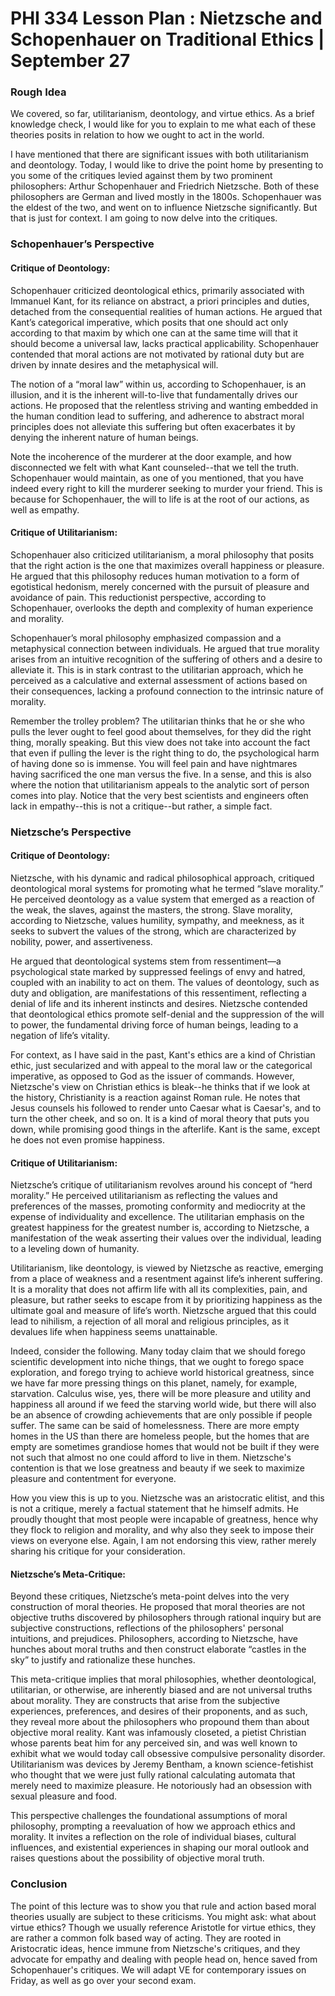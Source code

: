# PHI 334 Lesson Plan : Nietzsche and Schopenhauer on Traditional Ethics | September 27
### Rough Idea
We covered, so far, utilitarianism, deontology, and virtue ethics. As a brief knowledge check, I would like for you to explain to me what each of these theories posits in relation to how we ought to act in the world. 

I have mentioned that there are significant issues with both utilitarianism and deontology. Today, I would like to drive the point home by presenting to you some of the critiques levied against them by two prominent philosophers: Arthur Schopenhauer and Friedrich Nietzsche. Both of these philosophers are German and lived mostly in the 1800s. Schopenhauer was the eldest of the two, and went on to influence Nietzsche significantly. But that is just for context. I am going to now delve into the critiques.

### Schopenhauer’s Perspective

#### Critique of Deontology:
Schopenhauer criticized deontological ethics, primarily associated with Immanuel Kant, for its reliance on abstract, a priori principles and duties, detached from the consequential realities of human actions. He argued that Kant’s categorical imperative, which posits that one should act only according to that maxim by which one can at the same time will that it should become a universal law, lacks practical applicability. Schopenhauer contended that moral actions are not motivated by rational duty but are driven by innate desires and the metaphysical will.

The notion of a “moral law” within us, according to Schopenhauer, is an illusion, and it is the inherent will-to-live that fundamentally drives our actions. He proposed that the relentless striving and wanting embedded in the human condition lead to suffering, and adherence to abstract moral principles does not alleviate this suffering but often exacerbates it by denying the inherent nature of human beings.

Note the incoherence of the murderer at the door example, and how disconnected we felt with what Kant counseled--that we tell the truth. Schopenhauer would maintain, as one of you mentioned, that you have indeed every right to kill the murderer seeking to murder your friend. This is because for Schopenhauer, the will to life is at the root of our actions, as well as empathy.

#### Critique of Utilitarianism:
Schopenhauer also criticized utilitarianism, a moral philosophy that posits that the right action is the one that maximizes overall happiness or pleasure. He argued that this philosophy reduces human motivation to a form of egotistical hedonism, merely concerned with the pursuit of pleasure and avoidance of pain. This reductionist perspective, according to Schopenhauer, overlooks the depth and complexity of human experience and morality.

Schopenhauer’s moral philosophy emphasized compassion and a metaphysical connection between individuals. He argued that true morality arises from an intuitive recognition of the suffering of others and a desire to alleviate it. This is in stark contrast to the utilitarian approach, which he perceived as a calculative and external assessment of actions based on their consequences, lacking a profound connection to the intrinsic nature of morality.

Remember the trolley problem? The utilitarian thinks that he or she who pulls the lever ought to feel good about themselves, for they did the right thing, morally speaking. But this view does not take into account the fact that even if pulling the lever is the right thing to do, the psychological harm of having done so is immense. You will feel pain and have nightmares having sacrificed the one man versus the five. In a sense, and this is also where the notion that utilitarianism appeals to the analytic sort of person comes into play. Notice that the very best scientists and engineers often lack in empathy--this is not a critique--but rather, a simple fact. 

### Nietzsche’s Perspective

#### Critique of Deontology:
Nietzsche, with his dynamic and radical philosophical approach, critiqued deontological moral systems for promoting what he termed “slave morality.” He perceived deontology as a value system that emerged as a reaction of the weak, the slaves, against the masters, the strong. Slave morality, according to Nietzsche, values humility, sympathy, and meekness, as it seeks to subvert the values of the strong, which are characterized by nobility, power, and assertiveness.

He argued that deontological systems stem from ressentiment—a psychological state marked by suppressed feelings of envy and hatred, coupled with an inability to act on them. The values of deontology, such as duty and obligation, are manifestations of this ressentiment, reflecting a denial of life and its inherent instincts and desires. Nietzsche contended that deontological ethics promote self-denial and the suppression of the will to power, the fundamental driving force of human beings, leading to a negation of life’s vitality.

For context, as I have said in the past, Kant's ethics are a kind of Christian ethic, just secularized and with appeal to the moral law or the categorical imperative, as opposed to God as the issuer of commands. However, Nietzsche's view on Christian ethics is bleak--he thinks that if we look at the history, Christianity is a reaction against Roman rule. He notes that Jesus counsels his followed to render unto Caesar what is Caesar's, and to turn the other cheek, and so on. It is a kind of moral theory that puts you down, while promising good things in the afterlife. Kant is the same, except he does not even promise happiness. 

#### Critique of Utilitarianism:
Nietzsche’s critique of utilitarianism revolves around his concept of “herd morality.” He perceived utilitarianism as reflecting the values and preferences of the masses, promoting conformity and mediocrity at the expense of individuality and excellence. The utilitarian emphasis on the greatest happiness for the greatest number is, according to Nietzsche, a manifestation of the weak asserting their values over the individual, leading to a leveling down of humanity.

Utilitarianism, like deontology, is viewed by Nietzsche as reactive, emerging from a place of weakness and a resentment against life’s inherent suffering. It is a morality that does not affirm life with all its complexities, pain, and pleasure, but rather seeks to escape from it by prioritizing happiness as the ultimate goal and measure of life’s worth. Nietzsche argued that this could lead to nihilism, a rejection of all moral and religious principles, as it devalues life when happiness seems unattainable.

Indeed, consider the following. Many today claim that we should forego scientific development into niche things, that we ought to forego space exploration, and forego trying to achieve world historical greatness, since we have far more pressing things on this planet, namely, for example, starvation. Calculus wise, yes, there will be more pleasure and utility and happiness all around if we feed the starving world wide, but there will also be an absence of crowding achievements that are only possible if people suffer. The same can be said of homelessness. There are more empty homes in the US than there are homeless people, but the homes that are empty are sometimes grandiose homes that would not be built if they were not such that almost no one could afford to live in them. Nietzsche's contention is that we lose greatness and beauty if we seek to maximize pleasure and contentment for everyone. 

How you view this is up to you. Nietzsche was an aristocratic elitist, and this is not a critique, merely a factual statement that he himself admits. He proudly thought that most people were incapable of greatness, hence why they flock to religion and morality, and why also they seek to impose their views on everyone else. Again, I am not endorsing this view, rather merely sharing his critique for your consideration. 

#### Nietzsche’s Meta-Critique:
Beyond these critiques, Nietzsche’s meta-point delves into the very construction of moral theories. He proposed that moral theories are not objective truths discovered by philosophers through rational inquiry but are subjective constructions, reflections of the philosophers' personal intuitions, and prejudices. Philosophers, according to Nietzsche, have hunches about moral truths and then construct elaborate “castles in the sky” to justify and rationalize these hunches.

This meta-critique implies that moral philosophies, whether deontological, utilitarian, or otherwise, are inherently biased and are not universal truths about morality. They are constructs that arise from the subjective experiences, preferences, and desires of their proponents, and as such, they reveal more about the philosophers who propound them than about objective moral reality. Kant was infamously closeted, a pietist Christian whose parents beat him for any perceived sin, and was well known to exhibit what we would today call obsessive compulsive personality disorder. Utilitarianism was devices by Jeremy Bentham, a known science-fetishist who thought that we were just fully rational calculating automata that merely need to maximize pleasure. He notoriously had an obsession with sexual pleasure and food. 

This perspective challenges the foundational assumptions of moral philosophy, prompting a reevaluation of how we approach ethics and morality. It invites a reflection on the role of individual biases, cultural influences, and existential experiences in shaping our moral outlook and raises questions about the possibility of objective moral truth.

### Conclusion
The point of this lecture was to show you that rule and action based moral theories usually are subject to these criticisms. You might ask: what about virtue ethics? Though we usually reference Aristotle for virtue ethics, they are rather a common folk based way of acting. They are rooted in Aristocratic ideas, hence immune from Nietzsche's critiques, and they advocate for empathy and dealing with people head on, hence saved from Schopenhauer's critiques. We will adapt VE for contemporary issues on Friday, as well as go over your second exam. 